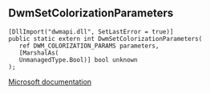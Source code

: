 ## DwmSetColorizationParameters

```
[DllImport("dwmapi.dll", SetLastError = true)]
public static extern int DwmSetColorizationParameters(
   ref DWM_COLORIZATION_PARAMS parameters,
   [MarshalAs(
   UnmanagedType.Bool)] bool unknown
);
```

[Microsoft documentation](https://docs.microsoft.com/en-us/windows/win32/api/dwmapi/nf-dwmapi-dwmsetcolorizationparameters)
